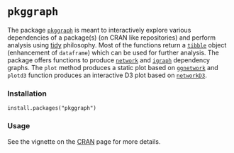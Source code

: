 # `pkggraph`

The package [`pkggraph`](https://cran.r-project.org/package=pkggraph) is meant to interactively explore various dependencies of a package(s) (on CRAN like repositories) and perform analysis using [tidy](http://tidyverse.org/) philosophy. Most of the functions return a [`tibble`](https://cran.r-project.org/package=tibble) object (enhancement of `dataframe`) which can be used for further analysis. The package offers functions to produce [`network`](https://cran.r-project.org/package=network) and [`igraph`](https://cran.r-project.org/package=igraph) dependency graphs. The `plot` method produces a static plot based on [`ggnetwork`](https://cran.r-project.org/package=ggnetwork) and `plotd3` function produces an interactive D3 plot based on [`networkD3`](https://cran.r-project.org/package=networkD3).


### Installation

`install.packages("pkggraph")`

### Usage

See the vignette on the [CRAN](https://cran.r-project.org/package=pkggraph) page for more details.
